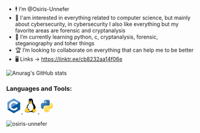 -  🕴️ I’m @Osiris-Unnefer 
- 👀 I'am interested in everything related to computer science, but mainly about cybersecurity, in cybersecurity I also like everything but my favorite areas are forensic and cryptanalysis
- 🧠 I’m currently learning python, c, cryptanalysis, forensic, steganography and toher things
- 🏆 I’m looking to collaborate on everything that can help me to be better
- 🖥️ Links -> https://linktr.ee/cb8232aa14f06e


![Anurag's GitHub stats](https://github-readme-stats.vercel.app/api?username=Osiris-Unnefer&theme=dark&show_icons=true)



<h3 align="left">Languages and Tools:</h3>
<p align="left"> <a href="https://www.cprogramming.com/" target="_blank" rel="noreferrer"> <img src="https://raw.githubusercontent.com/devicons/devicon/master/icons/c/c-original.svg" alt="c" width="40" height="40"/> </a> <a href="https://www.linux.org/" target="_blank" rel="noreferrer"> <img src="https://raw.githubusercontent.com/devicons/devicon/master/icons/linux/linux-original.svg" alt="linux" width="40" height="40"/> </a> <a href="https://www.python.org" target="_blank" rel="noreferrer"> <img src="https://raw.githubusercontent.com/devicons/devicon/master/icons/python/python-original.svg" alt="python" width="40" height="40"/> </a> </p>

<p><img align="center" src="https://github-readme-stats.vercel.app/api/top-langs?username=osiris-unnefer&show_icons=true&locale=en&layout=compact" alt="osiris-unnefer" /></p>
